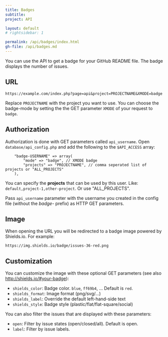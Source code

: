 ```yaml
---
title: Badges
subtitle: 
project: API

layout: default
# rightsidebar: 1

permalink: /api/badges/index.html
gh-file: /api/badges.md
---
```

You can use the API to get a badge for your GitHub README file. The badge displays the number of issues.

## URL

```
https://example.com/index.php?page=api&project=PROJECTNAME&XMODE=badge
```

Replace `PROJECTNAME` with the project you want to use. You can choose the badge-mode by setting the the GET parameter `XMODE` of your request to `badge`.

## Authorization

Authorization is done with GET parameters called `api_username`.
Open `database/api_config.php` and add the following to the `$API_ACCESS` array:

```
    "badge-USERNAME" => array(
    	"mode" => "badge", // XMODE badge
    	"projects" => "PROJECTNAME", // comma seperated list of projects or "ALL_PROJECTS"
    ),

```

You can specify the **projects** that can be used by this user. Like: `default,project-1,other-project`. Or use "ALL_PROJECTS".

Pass `api_username` parameter with the username you created in the config file (without the *badge-* prefix) as HTTP GET parameters.

## Image

When opening the URL you will be redirected to a badge image powered by Shields.io. For example:

```
https://img.shields.io/badge/issues-36-red.png
``` 

## Customization

You can customize the image with these optional GET parameters (see also <http://shields.io/#your-badge>):
 * `shields_color`: Badge color. `blue`, `ff69b4`, ... Default is `red`.
 * `shields_format`: Image format (png/svg/...)
 * `shields_label`: Override the default left-hand-side text
 * `shields_style`: Badge style (plastic/flat/flat-square/social)

You can also filter the issues that are displayed with these parameters:
 * `open`: Filter by issue states (open/closed/all). Default is open.
 * `label`: Filter by issue labels.

